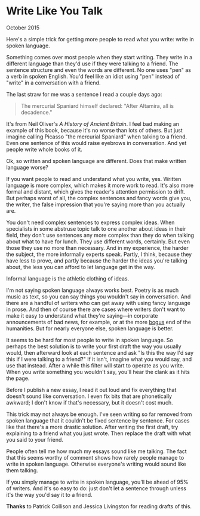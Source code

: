# Write Like You Talk

October 2015  
  
Here's a simple trick for getting more people to read what you
write: write in spoken language.  
  
Something comes over most people when they start writing. They write
in a different language than they'd use if they were talking to a
friend. The sentence structure and even the words are different.
No one uses "pen" as a verb in spoken English. You'd feel like an
idiot using "pen" instead of "write" in a conversation with a friend.  
  
The last straw for me was a sentence I read a couple days ago:

> 
>  The mercurial Spaniard himself declared: "After Altamira, all is
>  decadence."
> 


It's from Neil Oliver's *A History of Ancient Britain*. I feel bad
making an example of this book, because it's no worse than lots of
others. But just imagine calling Picasso "the mercurial Spaniard" when
talking to a friend. Even one
sentence of this would raise eyebrows in conversation. And yet
people write whole books of it.  
  
Ok, so written and spoken language are different. Does that make
written language worse?  
  
If you want people to read and understand what you write, yes.
Written language is more complex, which makes it more work to read.
It's also more formal and distant, which gives the reader's attention
permission to drift. But perhaps worst of all, the complex sentences
and fancy words give you, the writer, the false impression that
you're saying more than you actually are.  
  
You don't need complex sentences to express complex ideas. When
specialists in some abstruse topic talk to one another about ideas
in their field, they don't use sentences any more complex than they
do when talking about what to have for lunch. They use different
words, certainly. But even those they use no more than necessary.
And in my experience, the harder the subject, the more informally
experts speak. Partly, I think, because they have less to prove,
and partly because the harder the ideas you're talking about, the
less you can afford to let language get in the way.  
  
Informal language is the athletic clothing of ideas.  
  
I'm not saying spoken language always works best. Poetry is as much
music as text, so you can say things you wouldn't say in conversation.
And there are a handful of writers who can get away with using fancy
language in prose. And then of course there are cases where writers
don't want to make it easy to understand what they're saying—in
corporate announcements of bad news, for example, or at the more
[bogus](https://scholar.google.com/scholar?hl=en&as_sdt=1,5&q=transgression+narrative+postmodern+gender) end of the humanities. But for nearly everyone else, spoken
language is better.  
  
It seems to be hard for most people to write in spoken language.
So perhaps the best solution is to write your first draft the way
you usually would, then afterward look at each sentence and ask "Is
this the way I'd say this if I were talking to a friend?" If it
isn't, imagine what you would say, and use that instead. After a
while this filter will start to operate as you write. When you write
something you wouldn't say, you'll hear the clank as it hits the
page.  
  
Before I publish a new essay, I read it out loud and fix everything
that doesn't sound like conversation. I even fix bits that are
phonetically awkward; I don't know if that's necessary, but it
doesn't cost much.  
  
This trick may not always be enough. I've seen writing so far
removed from spoken language that it couldn't be fixed sentence by
sentence. For cases like that there's a more drastic solution.
After writing the first draft, try explaining to a friend what you
just wrote. Then replace the draft with what you said to your friend.  
  
People often tell me how much my essays sound like me talking.
The fact that this seems worthy of comment shows how rarely people
manage to write in spoken language. Otherwise everyone's writing
would sound like them talking.  
  
If you simply manage to write in spoken language, you'll be ahead
of 95% of writers. And it's so easy to do: just don't let a sentence
through unless it's the way you'd say it to a friend.  
  
  
  
  
  
  
  
**Thanks** to Patrick Collison and Jessica Livingston for reading drafts of this.  
  
